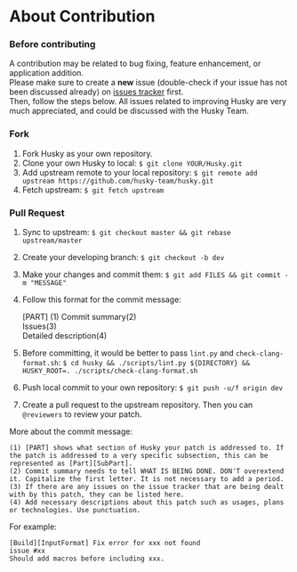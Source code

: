 About Contribution
=====

### Before contributing
A contribution may be related to bug fixing, feature enhancement, or application addition.  
Please make sure to create a **new** issue (double-check if your issue has not been discussed already) on [issues tracker](https://github.com/husky-team/husky/issues) first.  
Then, follow the steps below. All issues related to improving Husky are very much appreciated, and could be discussed with the Husky Team.

### Fork

1. Fork Husky as your own repository.
2. Clone your own Husky to local: `$ git clone YOUR/Husky.git`
3. Add upstream remote to your local repository: `$ git remote add upstream https://github.com/husky-team/husky.git`
4. Fetch upstream: `$ git fetch upstream`


### Pull Request

1. Sync to upstream: `$ git checkout master && git rebase upstream/master`
2. Create your developing branch: `$ git checkout -b dev`
3. Make your changes and commit them: `$ git add FILES && git commit -m "MESSAGE"`
4. Follow this format for the commit message:

    \[PART\] (1) Commit summary(2)  
    Issues(3)  
    Detailed description(4)

5. Before committing, it would be better to pass `lint.py` and `check-clang-format.sh`: `$ cd husky && ./scripts/lint.py ${DIRECTORY} && HUSKY_ROOT=. ./scripts/check-clang-format.sh`
6. Push local commit to your own repository: `$ git push -u/f origin dev`
7. Create a pull request to the upstream repository. Then you can `@reviewers` to review your patch.

More about the commit message:

    (1) [PART] shows what section of Husky your patch is addressed to. If the patch is addressed to a very specific subsection, this can be represented as [Part][SubPart].  
    (2) Commit summary needs to tell WHAT IS BEING DONE. DON'T overextend it. Capitalize the first letter. It is not necessary to add a period.
    (3) If there are any issues on the issue tracker that are being dealt with by this patch, they can be listed here.
    (4) Add necessary descriptions about this patch such as usages, plans or technologies. Use punctuation.


For example:

```
[Build][InputFormat] Fix error for xxx not found
issue #xx
Should add macros before including xxx.
```

